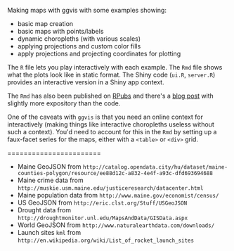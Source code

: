 Making maps with ggvis with some examples showing:

-   basic map creation
-   basic maps with points/labels
-   dynamic choropleths (with various scales)
-   applying projections and custom color fills
-   apply projections and projecting coordinates for plotting

The `R` file lets you play interactively with each example. The `Rmd` file shows what the plots look like in static format. The Shiny code (`ui.R`, `server.R`) provides an interactive version in a Shiny app context.

The `Rmd` has also been published on [RPubs](http://rpubs.com/hrbrmstr/ggvis-maps) and there's a [blog post](http://rud.is/b/2014/12/29/making-static-interactive-maps-with-ggvis-using-ggvis-maps-wshiny/) with slightly more expository than the code.

One of the caveats with `ggvis` is that you need an online context for interactively (making things like interactive choropleths useless without such a context). You'd need to account for this in the `Rmd` by setting up a faux-facet series for the maps, either with a `<table>` or `<div>` grid.

=======================

-   Maine GeoJSON from `http://catalog.opendata.city/hu/dataset/maine-counties-polygon/resource/ee88d12c-a832-4e4f-a93c-dfd693694688`
-   Maine crime data from `http://muskie.usm.maine.edu/justiceresearch/datacenter.html`
-   Maine population data from `http://www.maine.gov/economist/census/`
-   US GeoJSON from `http://eric.clst.org/Stuff/USGeoJSON`
-   Drought data from `http://droughtmonitor.unl.edu/MapsAndData/GISData.aspx`
-   World GeoJSON from `http://www.naturalearthdata.com/downloads/`
-   Launch sites `kml` from `http://en.wikipedia.org/wiki/List_of_rocket_launch_sites`
